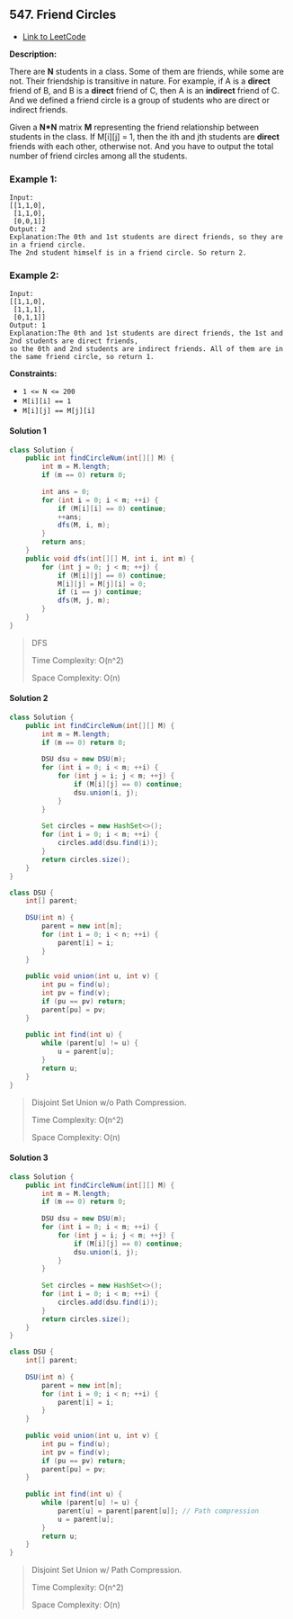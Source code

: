 ## 547. Friend Circles

- [Link to LeetCode](https://leetcode.com/problems/friend-circles/)

**Description:**

There are **N** students in a class. Some of them are friends, while some are not. Their friendship is transitive in nature. For example, if A is a **direct** friend of B, and B is a **direct** friend of C, then A is an **indirect** friend of C. And we defined a friend circle is a group of students who are direct or indirect friends.

Given a **N\*N** matrix **M** representing the friend relationship between students in the class. If M[i][j] = 1, then the ith and jth students are **direct** friends with each other, otherwise not. And you have to output the total number of friend circles among all the students.



<!-- tabs:start -->

### **Example 1:**

```
Input: 
[[1,1,0],
 [1,1,0],
 [0,0,1]]
Output: 2
Explanation:The 0th and 1st students are direct friends, so they are in a friend circle. 
The 2nd student himself is in a friend circle. So return 2.
```



### **Example 2:**

```
Input: 
[[1,1,0],
 [1,1,1],
 [0,1,1]]
Output: 1
Explanation:The 0th and 1st students are direct friends, the 1st and 2nd students are direct friends, 
so the 0th and 2nd students are indirect friends. All of them are in the same friend circle, so return 1.
```



<!-- tabs:end -->

**Constraints:**

- `1 <= N <= 200`
- `M[i][i] == 1`
- `M[i][j] == M[j][i]`



<!-- tabs:start -->

#### **Solution 1**

```java
class Solution {
    public int findCircleNum(int[][] M) {
        int m = M.length;
        if (m == 0) return 0;
        
        int ans = 0;
        for (int i = 0; i < m; ++i) {
            if (M[i][i] == 0) continue;
            ++ans;
            dfs(M, i, m);
        }
        return ans;
    }
    public void dfs(int[][] M, int i, int m) {
        for (int j = 0; j < m; ++j) {
            if (M[i][j] == 0) continue;
            M[i][j] = M[j][i] = 0;
            if (i == j) continue;
            dfs(M, j, m);
        }
    }
}
```



> DFS
>
> Time Complexity: O(n^2)
>
> Space Complexity: O(n)





#### **Solution 2**



```java
class Solution {
    public int findCircleNum(int[][] M) {
        int m = M.length;
        if (m == 0) return 0;
        
        DSU dsu = new DSU(m);
        for (int i = 0; i < m; ++i) {
            for (int j = i; j < m; ++j) {
                if (M[i][j] == 0) continue;
                dsu.union(i, j);
            }
        }
        
        Set circles = new HashSet<>();
        for (int i = 0; i < m; ++i) {
            circles.add(dsu.find(i));
        }
        return circles.size();
    }
}

class DSU {
    int[] parent;
    
    DSU(int n) {
        parent = new int[n];
        for (int i = 0; i < n; ++i) {
            parent[i] = i;
        }
    }
    
    public void union(int u, int v) {
        int pu = find(u);
        int pv = find(v);
        if (pu == pv) return;
        parent[pu] = pv;
    }
    
    public int find(int u) {
        while (parent[u] != u) {
            u = parent[u];
        }
        return u;
    }
}
```



> Disjoint Set Union w/o Path Compression.
>
> Time Complexity: O(n^2)
>
> Space Complexity: O(n)





#### **Solution 3**



```java
class Solution {
    public int findCircleNum(int[][] M) {
        int m = M.length;
        if (m == 0) return 0;
        
        DSU dsu = new DSU(m);
        for (int i = 0; i < m; ++i) {
            for (int j = i; j < m; ++j) {
                if (M[i][j] == 0) continue;
                dsu.union(i, j);
            }
        }
        
        Set circles = new HashSet<>();
        for (int i = 0; i < m; ++i) {
            circles.add(dsu.find(i));
        }
        return circles.size();
    }
}

class DSU {
    int[] parent;
    
    DSU(int n) {
        parent = new int[n];
        for (int i = 0; i < n; ++i) {
            parent[i] = i;
        }
    }
    
    public void union(int u, int v) {
        int pu = find(u);
        int pv = find(v);
        if (pu == pv) return;
        parent[pu] = pv;
    }
    
    public int find(int u) {
        while (parent[u] != u) {
            parent[u] = parent[parent[u]]; // Path compression
            u = parent[u];
        }
        return u;
    }
}
```



> Disjoint Set Union w/ Path Compression.
>
> Time Complexity: O(n^2)
>
> Space Complexity: O(n)



<!-- tabs:end -->









